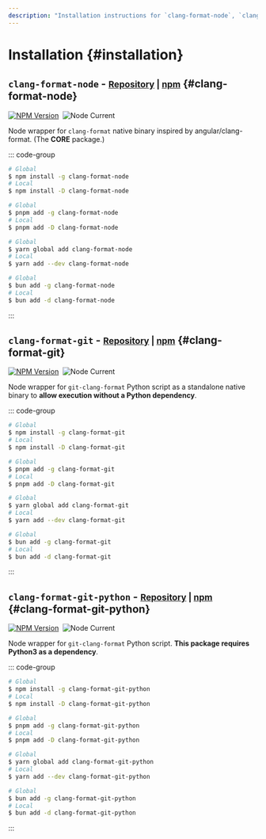 ```yaml
---
description: "Installation instructions for `clang-format-node`, `clang-format-git`, and `clang-format-git-python` with support for global and local installs using npm, pnpm, yarn, and bun."
---
```


# Installation {#installation}

## `clang-format-node` - <small>[Repository](https://github.com/lumirlumir/npm-clang-format-node/tree/main/packages/clang-format-node) | [npm](https://www.npmjs.com/package/clang-format-node)</small> {#clang-format-node}

[![NPM Version](https://img.shields.io/npm/v/clang-format-node)](https://www.npmjs.com/package/clang-format-node)&nbsp;
![Node Current](https://img.shields.io/node/v/clang-format-node)

Node wrapper for `clang-format` native binary inspired by angular/clang-format. (The **CORE** package.)

::: code-group

```sh [npm]
# Global
$ npm install -g clang-format-node
# Local
$ npm install -D clang-format-node
```

```sh [pnpm]
# Global
$ pnpm add -g clang-format-node
# Local
$ pnpm add -D clang-format-node
```

```sh [yarn]
# Global
$ yarn global add clang-format-node
# Local
$ yarn add --dev clang-format-node
```

```sh [bun]
# Global
$ bun add -g clang-format-node
# Local
$ bun add -d clang-format-node
```

:::

## `clang-format-git` - <small>[Repository](https://github.com/lumirlumir/npm-clang-format-node/tree/main/packages/clang-format-git) | [npm](https://www.npmjs.com/package/clang-format-git)</small> {#clang-format-git}

[![NPM Version](https://img.shields.io/npm/v/clang-format-git)](https://www.npmjs.com/package/clang-format-git)&nbsp;
![Node Current](https://img.shields.io/node/v/clang-format-git)

Node wrapper for `git-clang-format` Python script as a standalone native binary to **allow execution without a Python dependency**.

::: code-group

```sh [npm]
# Global
$ npm install -g clang-format-git
# Local
$ npm install -D clang-format-git
```

```sh [pnpm]
# Global
$ pnpm add -g clang-format-git
# Local
$ pnpm add -D clang-format-git
```

```sh [yarn]
# Global
$ yarn global add clang-format-git
# Local
$ yarn add --dev clang-format-git
```

```sh [bun]
# Global
$ bun add -g clang-format-git
# Local
$ bun add -d clang-format-git
```

:::

## `clang-format-git-python` - <small>[Repository](https://github.com/lumirlumir/npm-clang-format-node/tree/main/packages/clang-format-git-python) | [npm](https://www.npmjs.com/package/clang-format-git-python)</small> {#clang-format-git-python}

[![NPM Version](https://img.shields.io/npm/v/clang-format-git-python)](https://www.npmjs.com/package/clang-format-git-python)&nbsp;
![Node Current](https://img.shields.io/node/v/clang-format-git-python)

Node wrapper for `git-clang-format` Python script. **This package requires Python3 as a dependency**.

::: code-group

```sh [npm]
# Global
$ npm install -g clang-format-git-python
# Local
$ npm install -D clang-format-git-python
```

```sh [pnpm]
# Global
$ pnpm add -g clang-format-git-python
# Local
$ pnpm add -D clang-format-git-python
```

```sh [yarn]
# Global
$ yarn global add clang-format-git-python
# Local
$ yarn add --dev clang-format-git-python
```

```sh [bun]
# Global
$ bun add -g clang-format-git-python
# Local
$ bun add -d clang-format-git-python
```

:::
